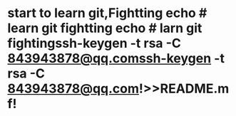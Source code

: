 # start to learn git,Fightting echo # learn git fightting echo # larn git fightingssh-keygen -t rsa -C 843943878@qq.comssh-keygen -t rsa -C 843943878@qq.com!>>README.mf!
